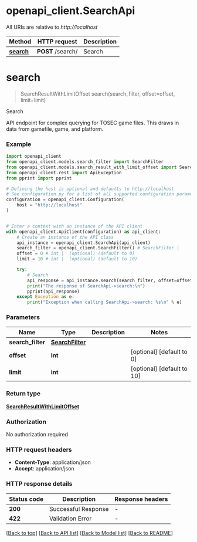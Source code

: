 # openapi_client.SearchApi

All URIs are relative to *http://localhost*

Method | HTTP request | Description
------------- | ------------- | -------------
[**search**](SearchApi.md#search) | **POST** /search/ | Search


# **search**
> SearchResultWithLimitOffset search(search_filter, offset=offset, limit=limit)

Search

API endpoint for complex querying for TOSEC game files.
This draws in data from gamefile, game, and platform.

### Example


```python
import openapi_client
from openapi_client.models.search_filter import SearchFilter
from openapi_client.models.search_result_with_limit_offset import SearchResultWithLimitOffset
from openapi_client.rest import ApiException
from pprint import pprint

# Defining the host is optional and defaults to http://localhost
# See configuration.py for a list of all supported configuration parameters.
configuration = openapi_client.Configuration(
    host = "http://localhost"
)


# Enter a context with an instance of the API client
with openapi_client.ApiClient(configuration) as api_client:
    # Create an instance of the API class
    api_instance = openapi_client.SearchApi(api_client)
    search_filter = openapi_client.SearchFilter() # SearchFilter | 
    offset = 0 # int |  (optional) (default to 0)
    limit = 10 # int |  (optional) (default to 10)

    try:
        # Search
        api_response = api_instance.search(search_filter, offset=offset, limit=limit)
        print("The response of SearchApi->search:\n")
        pprint(api_response)
    except Exception as e:
        print("Exception when calling SearchApi->search: %s\n" % e)
```



### Parameters


Name | Type | Description  | Notes
------------- | ------------- | ------------- | -------------
 **search_filter** | [**SearchFilter**](SearchFilter.md)|  | 
 **offset** | **int**|  | [optional] [default to 0]
 **limit** | **int**|  | [optional] [default to 10]

### Return type

[**SearchResultWithLimitOffset**](SearchResultWithLimitOffset.md)

### Authorization

No authorization required

### HTTP request headers

 - **Content-Type**: application/json
 - **Accept**: application/json

### HTTP response details

| Status code | Description | Response headers |
|-------------|-------------|------------------|
**200** | Successful Response |  -  |
**422** | Validation Error |  -  |

[[Back to top]](#) [[Back to API list]](../README.md#documentation-for-api-endpoints) [[Back to Model list]](../README.md#documentation-for-models) [[Back to README]](../README.md)

